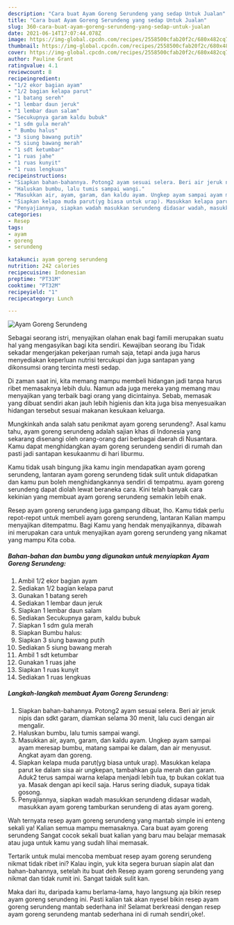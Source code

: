 ```yaml
---
description: "Cara buat Ayam Goreng Serundeng yang sedap Untuk Jualan"
title: "Cara buat Ayam Goreng Serundeng yang sedap Untuk Jualan"
slug: 360-cara-buat-ayam-goreng-serundeng-yang-sedap-untuk-jualan
date: 2021-06-14T17:07:44.078Z
image: https://img-global.cpcdn.com/recipes/2558500cfab20f2c/680x482cq70/ayam-goreng-serundeng-foto-resep-utama.jpg
thumbnail: https://img-global.cpcdn.com/recipes/2558500cfab20f2c/680x482cq70/ayam-goreng-serundeng-foto-resep-utama.jpg
cover: https://img-global.cpcdn.com/recipes/2558500cfab20f2c/680x482cq70/ayam-goreng-serundeng-foto-resep-utama.jpg
author: Pauline Grant
ratingvalue: 4.1
reviewcount: 8
recipeingredient:
- "1/2 ekor bagian ayam"
- "1/2 bagian kelapa parut"
- "1 batang sereh"
- "1 lembar daun jeruk"
- "1 lembar daun salam"
- "Secukupnya garam kaldu bubuk"
- "1 sdm gula merah"
- " Bumbu halus"
- "3 siung bawang putih"
- "5 siung bawang merah"
- "1 sdt ketumbar"
- "1 ruas jahe"
- "1 ruas kunyit"
- "1 ruas lengkuas"
recipeinstructions:
- "Siapkan bahan-bahannya. Potong2 ayam sesuai selera. Beri air jeruk nipis dan sdkt garam, diamkan selama 30 menit, lalu cuci dengan air mengalir."
- "Haluskan bumbu, lalu tumis sampai wangi."
- "Masukkan air, ayam, garam, dan kaldu ayam. Ungkep ayam sampai ayam meresap bumbu, matang sampai ke dalam, dan air menyusut. Angkat ayam dan goreng."
- "Siapkan kelapa muda parut(yg biasa untuk urap). Masukkan kelapa parut ke dalam sisa air ungkepan, tambahkan gula merah dan garam. Aduk2 terus sampai warna kelapa menjadi lebih tua, tp bukan coklat tua ya. Masak dengan api kecil saja. Harus sering diaduk, supaya tidak gosong."
- "Penyajiannya, siapkan wadah masukkan serundeng didasar wadah, masukkan ayam goreng tamburkan serundeng di atas ayam goreng."
categories:
- Resep
tags:
- ayam
- goreng
- serundeng

katakunci: ayam goreng serundeng 
nutrition: 242 calories
recipecuisine: Indonesian
preptime: "PT31M"
cooktime: "PT32M"
recipeyield: "1"
recipecategory: Lunch

---
```



![Ayam Goreng Serundeng](https://img-global.cpcdn.com/recipes/2558500cfab20f2c/680x482cq70/ayam-goreng-serundeng-foto-resep-utama.jpg)

Sebagai seorang istri, menyajikan olahan enak bagi famili merupakan suatu hal yang mengasyikan bagi kita sendiri. Kewajiban seorang ibu Tidak sekadar mengerjakan pekerjaan rumah saja, tetapi anda juga harus menyediakan keperluan nutrisi tercukupi dan juga santapan yang dikonsumsi orang tercinta mesti sedap.

Di zaman  saat ini, kita memang mampu membeli hidangan jadi tanpa harus ribet memasaknya lebih dulu. Namun ada juga mereka yang memang mau menyajikan yang terbaik bagi orang yang dicintainya. Sebab, memasak yang dibuat sendiri akan jauh lebih higienis dan kita juga bisa menyesuaikan hidangan tersebut sesuai makanan kesukaan keluarga. 



Mungkinkah anda salah satu penikmat ayam goreng serundeng?. Asal kamu tahu, ayam goreng serundeng adalah sajian khas di Indonesia yang sekarang disenangi oleh orang-orang dari berbagai daerah di Nusantara. Kamu dapat menghidangkan ayam goreng serundeng sendiri di rumah dan pasti jadi santapan kesukaanmu di hari liburmu.

Kamu tidak usah bingung jika kamu ingin mendapatkan ayam goreng serundeng, lantaran ayam goreng serundeng tidak sulit untuk didapatkan dan kamu pun boleh menghidangkannya sendiri di tempatmu. ayam goreng serundeng dapat diolah lewat beraneka cara. Kini telah banyak cara kekinian yang membuat ayam goreng serundeng semakin lebih enak.

Resep ayam goreng serundeng juga gampang dibuat, lho. Kamu tidak perlu repot-repot untuk membeli ayam goreng serundeng, lantaran Kalian mampu menyajikan ditempatmu. Bagi Kamu yang hendak menyajikannya, dibawah ini merupakan cara untuk menyajikan ayam goreng serundeng yang nikamat yang mampu Kita coba.

<!--inarticleads1-->

##### Bahan-bahan dan bumbu yang digunakan untuk menyiapkan Ayam Goreng Serundeng:

1. Ambil 1/2 ekor bagian ayam
1. Sediakan 1/2 bagian kelapa parut
1. Gunakan 1 batang sereh
1. Sediakan 1 lembar daun jeruk
1. Siapkan 1 lembar daun salam
1. Sediakan Secukupnya garam, kaldu bubuk
1. Siapkan 1 sdm gula merah
1. Siapkan  Bumbu halus:
1. Siapkan 3 siung bawang putih
1. Sediakan 5 siung bawang merah
1. Ambil 1 sdt ketumbar
1. Gunakan 1 ruas jahe
1. Siapkan 1 ruas kunyit
1. Sediakan 1 ruas lengkuas




<!--inarticleads2-->

##### Langkah-langkah membuat Ayam Goreng Serundeng:

1. Siapkan bahan-bahannya. Potong2 ayam sesuai selera. Beri air jeruk nipis dan sdkt garam, diamkan selama 30 menit, lalu cuci dengan air mengalir.
1. Haluskan bumbu, lalu tumis sampai wangi.
1. Masukkan air, ayam, garam, dan kaldu ayam. Ungkep ayam sampai ayam meresap bumbu, matang sampai ke dalam, dan air menyusut. Angkat ayam dan goreng.
1. Siapkan kelapa muda parut(yg biasa untuk urap). Masukkan kelapa parut ke dalam sisa air ungkepan, tambahkan gula merah dan garam. Aduk2 terus sampai warna kelapa menjadi lebih tua, tp bukan coklat tua ya. Masak dengan api kecil saja. Harus sering diaduk, supaya tidak gosong.
1. Penyajiannya, siapkan wadah masukkan serundeng didasar wadah, masukkan ayam goreng tamburkan serundeng di atas ayam goreng.




Wah ternyata resep ayam goreng serundeng yang mantab simple ini enteng sekali ya! Kalian semua mampu memasaknya. Cara buat ayam goreng serundeng Sangat cocok sekali buat kalian yang baru mau belajar memasak atau juga untuk kamu yang sudah lihai memasak.

Tertarik untuk mulai mencoba membuat resep ayam goreng serundeng nikmat tidak ribet ini? Kalau ingin, yuk kita segera buruan siapin alat dan bahan-bahannya, setelah itu buat deh Resep ayam goreng serundeng yang nikmat dan tidak rumit ini. Sangat taidak sulit kan. 

Maka dari itu, daripada kamu berlama-lama, hayo langsung aja bikin resep ayam goreng serundeng ini. Pasti kalian tak akan nyesel bikin resep ayam goreng serundeng mantab sederhana ini! Selamat berkreasi dengan resep ayam goreng serundeng mantab sederhana ini di rumah sendiri,oke!.


